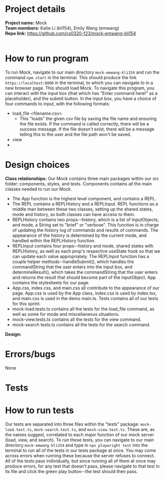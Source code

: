 # Project details
**Project name:** Mock<br>
**Team members:** Katie Li (kli154), Emily Wang (emwang)<br>
**Repo link:** https://github.com/cs0320-f23/mock-emwang-kli154<br><br>

# How to run program
To run Mock, navigate to our main directory `mock-emwang-kli154` and run the command `npm start` in the terminal. This should produce the link `https://localhost:8000` in 
the terminal, to which you can navigate to in a new browser page. This should load Mock. To navigate this program, you can interact with the input box (that which has
"Enter command here!" as a placeholder), and the submit button. In the input box, you have a choice of four commands to input, with the following formats:
* load_file <filename.csv>
    * This "loads" the given csv file by saving the file name and ensuring the file exists. If the command is called correctly, there will be a success message. If
      the file doesn't exist, there will be a message telling this to the user and the file path won't be saved.
* view
* 

# Design choices
**Class relationships:** Our Mock contains three main packages within our src folder: components, styles, and tests. Components contains all the main classes needed to run our Mock.
* The App function is the highest level component, and contains a REPL.
* The REPL contains a REPLHistory and a REPLInput. REPL functions as a middle man between these two classes, setting up the shared states, mode and history, so both classes can have access to them.
* REPLHistory contains two props--history, which is a list of InputObjects, and mode, a String set to "brief" or "verbose". This function is in charge of updating the history log of commands and results of commands. The appearance of the history is determined by the current mode, and handled within the REPLHistory function.
* REPLInput contains four props--history and mode, shared states with REPLHistory, as well as each prop's respective useState hook so that we can update each value appropriately. The REPLInput function has a couple helper methods--handleSubmit(), which handles the commandString that the user enters into the input box, and determineResult(), which takes the commandString that the user enters and returns the result that should become part of the inputObject.
App contains the stylesheets for our page.
* App.css, index.css, and main.css all contribute to the appearance of our page. App.css is used by the App class, index.css is used by index.tsx, and main.css is used in the demo main.ts.
Tests contains all of our tests for this sprint.
* mock-load.tests.ts contains all the tests for the load_file command, as well as some for mode and miscellaneous situations.
* mock-view.tests.ts contains all the tests for the view command.
* mock-search tests.ts contains all the tests for the search command.

**Design:** 

# Errors/bugs
None

# Tests

# How to run tests
Our tests are separated into three files within the "tests" package: `mock-load.test.ts`, `mock-search.test.ts`, and `mock-view.test.ts`. These are, as the names suggest,
correlated to each major function of our mock server (load, view, and search). To run these tests, you can navigate to our main directory `mock-emwang-kli154` and type in
`npx playwright test` into the terminal to run all of the tests in our tests package at once. You may come across errors when running these because the server refuses to
connect. All of the tests pass individually, but since running all of them at once may produce errors, for any test that doesn't pass, please navigate to that test in its
file and click the green play button--the test should then pass.


